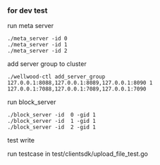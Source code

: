 ### for dev test

run meta server
```
./meta_server -id 0
./meta_server -id 1
./meta_server -id 2
```

add server group to cluster

```
./wellwood-ctl add_server_group 127.0.0.1:8088,127.0.0.1:8089,127.0.0.1:8090 1 127.0.0.1:7088,127.0.0.1:7089,127.0.0.1:7090
```

run block_server
```
./block_server -id  0 -gid 1
./block_server -id  1 -gid 1
./block_server -id  2 -gid 1
```

test write

run testcase in test/clientsdk/upload_file_test.go